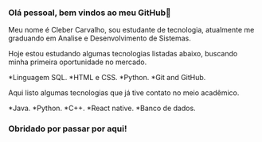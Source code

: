 ### Olá pessoal, bem vindos ao meu GitHub👋

Meu nome é Cleber Carvalho, sou estudante de tecnologia, atualmente me graduando em Analise e Desenvolvimento de Sistemas.

Hoje estou estudando algumas tecnologias listadas abaixo, buscando minha primeira oportunidade no mercado.

*Linguagem SQL.
*HTML e CSS.
*Python.
*Git and GitHub.

Aqui listo algumas tecnologias que já tive contato no meio acadêmico.

*Java.
*Python.
*C++.
*React native.
*Banco de dados.

### Obridado por passar por aqui!
